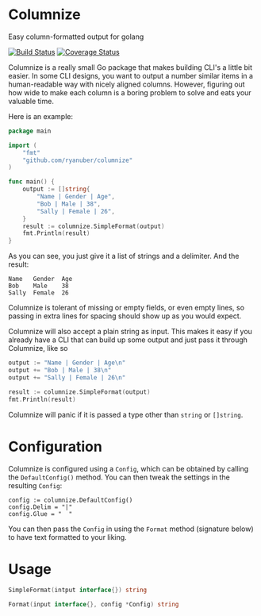 Columnize
=========

Easy column-formatted output for golang

[![Build Status](https://travis-ci.org/ryanuber/columnize.png)](https://travis-ci.org/ryanuber/columnize)
[![Coverage Status](https://coveralls.io/repos/ryanuber/columnize/badge.png?branch=master)](https://coveralls.io/r/ryanuber/columnize?branch=master)

Columnize is a really small Go package that makes building CLI's a little bit
easier. In some CLI designs, you want to output a number similar items in a
human-readable way with nicely aligned columns. However, figuring out how wide
to make each column is a boring problem to solve and eats your valuable time.

Here is an example:

```go
package main

import (
    "fmt"
    "github.com/ryanuber/columnize"
)

func main() {
    output := []string{
        "Name | Gender | Age",
        "Bob | Male | 38",
        "Sally | Female | 26",
    }
    result := columnize.SimpleFormat(output)
    fmt.Println(result)
}
```

As you can see, you just give it a list of strings and a delimiter.
And the result:

```
Name   Gender  Age
Bob    Male    38
Sally  Female  26
```

Columnize is tolerant of missing or empty fields, or even empty lines, so
passing in extra lines for spacing should show up as you would expect.

Columnize will also accept a plain string as input. This makes it easy if you
already have a CLI that can build up some output and just pass it through
Columnize, like so

```go
output := "Name | Gender | Age\n"
output += "Bob | Male | 38\n"
output += "Sally | Female | 26\n"

result := columnize.SimpleFormat(output)
fmt.Println(result)
```

Columnize will panic if it is passed a type other than `string` or `[]string`.

Configuration
=============

Columnize is configured using a `Config`, which can be obtained by calling the
`DefaultConfig()` method. You can then tweak the settings in the resulting
`Config`:

```
config := columnize.DefaultConfig()
config.Delim = "|"
config.Glue = "  "
```

You can then pass the `Config` in using the `Format` method (signature below) to
have text formatted to your liking.

Usage
=====

```go
SimpleFormat(intput interface{}) string

Format(input interface{}, config *Config) string
```
